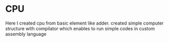 # CPU
Here I created cpu from basic element like adder. created simple computer structure with compilator which enables to run simple codes in custom assembly language

